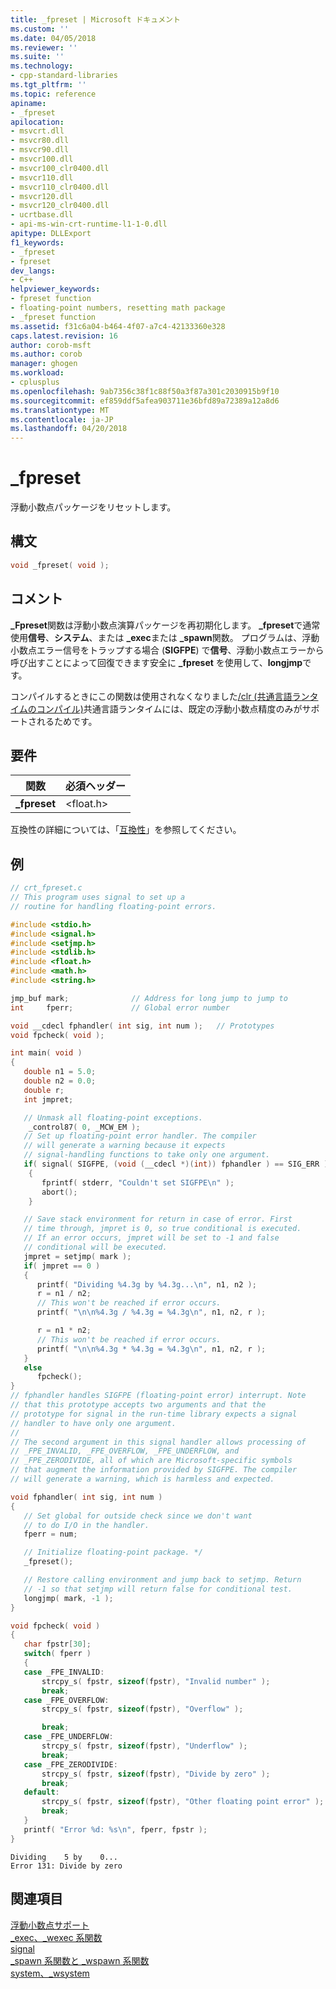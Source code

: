 ```yaml
---
title: _fpreset | Microsoft ドキュメント
ms.custom: ''
ms.date: 04/05/2018
ms.reviewer: ''
ms.suite: ''
ms.technology:
- cpp-standard-libraries
ms.tgt_pltfrm: ''
ms.topic: reference
apiname:
- _fpreset
apilocation:
- msvcrt.dll
- msvcr80.dll
- msvcr90.dll
- msvcr100.dll
- msvcr100_clr0400.dll
- msvcr110.dll
- msvcr110_clr0400.dll
- msvcr120.dll
- msvcr120_clr0400.dll
- ucrtbase.dll
- api-ms-win-crt-runtime-l1-1-0.dll
apitype: DLLExport
f1_keywords:
- _fpreset
- fpreset
dev_langs:
- C++
helpviewer_keywords:
- fpreset function
- floating-point numbers, resetting math package
- _fpreset function
ms.assetid: f31c6a04-b464-4f07-a7c4-42133360e328
caps.latest.revision: 16
author: corob-msft
ms.author: corob
manager: ghogen
ms.workload:
- cplusplus
ms.openlocfilehash: 9ab7356c38f1c88f50a3f87a301c2030915b9f10
ms.sourcegitcommit: ef859ddf5afea903711e36bfd89a72389a12a8d6
ms.translationtype: MT
ms.contentlocale: ja-JP
ms.lasthandoff: 04/20/2018
---
```

# <a name="fpreset"></a>_fpreset

浮動小数点パッケージをリセットします。

## <a name="syntax"></a>構文

```C
void _fpreset( void );
```

## <a name="remarks"></a>コメント

**_Fpreset**関数は浮動小数点演算パッケージを再初期化します。 **_fpreset**で通常使用**信号**、**システム**、または **_exec**または **_spawn**関数。 プログラムは、浮動小数点エラー信号をトラップする場合 (**SIGFPE**) で**信号**、浮動小数点エラーから呼び出すことによって回復できます安全に **_fpreset** を使用して、**longjmp**です。

コンパイルするときにこの関数は使用されなくなりました[/clr (共通言語ランタイムのコンパイル)](../../build/reference/clr-common-language-runtime-compilation.md)共通言語ランタイムには、既定の浮動小数点精度のみがサポートされるためです。

## <a name="requirements"></a>要件

|関数|必須ヘッダー|
|--------------|---------------------|
|**_fpreset**|\<float.h>|

互換性の詳細については、「[互換性](../../c-runtime-library/compatibility.md)」を参照してください。

## <a name="example"></a>例

```C
// crt_fpreset.c
// This program uses signal to set up a
// routine for handling floating-point errors.

#include <stdio.h>
#include <signal.h>
#include <setjmp.h>
#include <stdlib.h>
#include <float.h>
#include <math.h>
#include <string.h>

jmp_buf mark;              // Address for long jump to jump to
int     fperr;             // Global error number

void __cdecl fphandler( int sig, int num );   // Prototypes
void fpcheck( void );

int main( void )
{
   double n1 = 5.0;
   double n2 = 0.0;
   double r;
   int jmpret;

   // Unmask all floating-point exceptions.
    _control87( 0, _MCW_EM );
   // Set up floating-point error handler. The compiler
   // will generate a warning because it expects
   // signal-handling functions to take only one argument.
   if( signal( SIGFPE, (void (__cdecl *)(int)) fphandler ) == SIG_ERR )
    {
       fprintf( stderr, "Couldn't set SIGFPE\n" );
       abort();
    }

   // Save stack environment for return in case of error. First
   // time through, jmpret is 0, so true conditional is executed.
   // If an error occurs, jmpret will be set to -1 and false
   // conditional will be executed.
   jmpret = setjmp( mark );
   if( jmpret == 0 )
   {
      printf( "Dividing %4.3g by %4.3g...\n", n1, n2 );
      r = n1 / n2;
      // This won't be reached if error occurs.
      printf( "\n\n%4.3g / %4.3g = %4.3g\n", n1, n2, r );

      r = n1 * n2;
      // This won't be reached if error occurs.
      printf( "\n\n%4.3g * %4.3g = %4.3g\n", n1, n2, r );
   }
   else
      fpcheck();
}
// fphandler handles SIGFPE (floating-point error) interrupt. Note
// that this prototype accepts two arguments and that the
// prototype for signal in the run-time library expects a signal
// handler to have only one argument.
//
// The second argument in this signal handler allows processing of
// _FPE_INVALID, _FPE_OVERFLOW, _FPE_UNDERFLOW, and
// _FPE_ZERODIVIDE, all of which are Microsoft-specific symbols
// that augment the information provided by SIGFPE. The compiler
// will generate a warning, which is harmless and expected.

void fphandler( int sig, int num )
{
   // Set global for outside check since we don't want
   // to do I/O in the handler.
   fperr = num;

   // Initialize floating-point package. */
   _fpreset();

   // Restore calling environment and jump back to setjmp. Return
   // -1 so that setjmp will return false for conditional test.
   longjmp( mark, -1 );
}

void fpcheck( void )
{
   char fpstr[30];
   switch( fperr )
   {
   case _FPE_INVALID:
       strcpy_s( fpstr, sizeof(fpstr), "Invalid number" );
       break;
   case _FPE_OVERFLOW:
       strcpy_s( fpstr, sizeof(fpstr), "Overflow" );

       break;
   case _FPE_UNDERFLOW:
       strcpy_s( fpstr, sizeof(fpstr), "Underflow" );
       break;
   case _FPE_ZERODIVIDE:
       strcpy_s( fpstr, sizeof(fpstr), "Divide by zero" );
       break;
   default:
       strcpy_s( fpstr, sizeof(fpstr), "Other floating point error" );
       break;
   }
   printf( "Error %d: %s\n", fperr, fpstr );
}
```

```Output
Dividing    5 by    0...
Error 131: Divide by zero
```

## <a name="see-also"></a>関連項目

[浮動小数点サポート](../../c-runtime-library/floating-point-support.md)<br/>
[_exec、_wexec 系関数](../../c-runtime-library/exec-wexec-functions.md)<br/>
[signal](signal.md)<br/>
[_spawn 系関数と _wspawn 系関数](../../c-runtime-library/spawn-wspawn-functions.md)<br/>
[system、_wsystem](system-wsystem.md)<br/>
